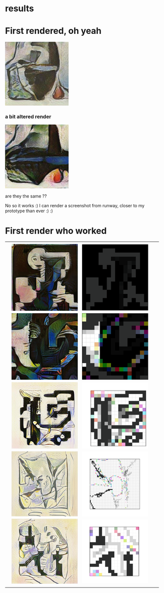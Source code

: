 # results
# First rendered, oh yeah 

![](2021-02-24-03-22-21.png)

### a bit altered render

![](2021-02-24-03-26-24.png)

are they the same ??

No so it works :)  I can render a screenshot from runway, closer to my prototype than ever :) :)

# First render who worked


|       |       |       |       |       |
|  ---  |  ---  |  ---  |  ---  |  ---  |
|       |       |       |       |       |
|       |   ![](2021-02-24-06-53-37.png)    |   ![](2021-02-24-06-53-49.png)    |       |       |
|       |  ![](2021-02-24-06-58-18.png)      |  ![](2021-02-24-06-58-11.png)    |       |       |
|       |   ![](2021-02-24-07-39-59.png)    |   ![](2021-02-24-07-39-35.png)    |       |       |
|       |  ![](2021-02-24-07-48-04.png)     |  ![](2021-02-24-07-47-55.png)     |       |       |
|       |   ![](2021-02-24-08-11-35.png)   |   ![](2021-02-24-08-11-08.png)     |       |       |
|       |       |       |       |       |

